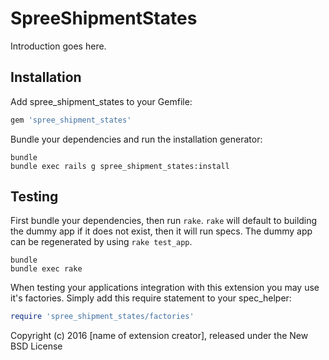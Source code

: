SpreeShipmentStates
===================

Introduction goes here.

Installation
------------

Add spree_shipment_states to your Gemfile:

```ruby
gem 'spree_shipment_states'
```

Bundle your dependencies and run the installation generator:

```shell
bundle
bundle exec rails g spree_shipment_states:install
```

Testing
-------

First bundle your dependencies, then run `rake`. `rake` will default to building the dummy app if it does not exist, then it will run specs. The dummy app can be regenerated by using `rake test_app`.

```shell
bundle
bundle exec rake
```

When testing your applications integration with this extension you may use it's factories.
Simply add this require statement to your spec_helper:

```ruby
require 'spree_shipment_states/factories'
```

Copyright (c) 2016 [name of extension creator], released under the New BSD License
